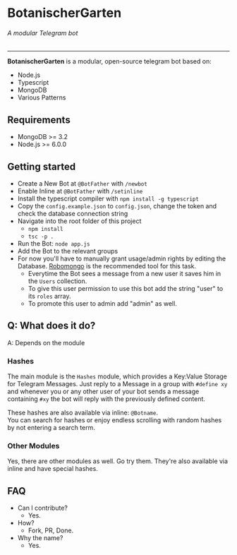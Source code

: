# BotanischerGarten
###### A modular Telegram bot 
___

__BotanischerGarten__ is a modular, open-source telegram bot based on:
* Node.js
* Typescript
* MongoDB
* Various Patterns

## Requirements
* MongoDB >= 3.2
* Node.js >= 6.0.0


## Getting started
* Create a New Bot at `@BotFather` with `/newbot`
* Enable Inline at `@BotFather` with `/setinline`
* Install the typescript compiler with `npm install -g typescript`
* Copy the `config.example.json` to `config.json`, change the token and check the database connection string
* Navigate into the root folder of this project
    * `npm install`
    * `tsc -p .`
* Run the Bot: `node app.js`
* Add the Bot to the relevant groups
* For now you'll have to manually grant usage/admin rights by editing the Database.
[Robomongo](https://robomongo.org/) is the recommended tool for this task.
    * Everytime the Bot sees a message from a new user it saves him in the `Users` collection.
    * To give this user permission to use this bot add the string "user" to its `roles` array.
    * To promote this user to admin add "admin" as well.

## Q: What does it do?
A: Depends on the module

### Hashes
The main module is the `Hashes` module, which provides a Key:Value Storage for Telegram Messages.
Just reply to a Message in a group with `#define xy` and whenever you or any other user of your bot sends a message containing `#xy` the bot will reply with the previously defined content.

These hashes are also available via inline: `@Botname`.  
You can search for hashes or enjoy endless scrolling with random hashes by not entering a search term.

### Other Modules
Yes, there are other modules as well. Go try them. They're also available via inline and have special hashes.

## FAQ
* Can I contribute?
    - Yes.
* How?
    - Fork, PR, Done.
* Why the name?
    - Yes.